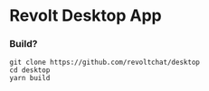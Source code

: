 # Revolt Desktop App

### Build?
```shell
git clone https://github.com/revoltchat/desktop
cd desktop
yarn build
```
